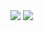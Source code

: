 <img src="https://img.shields.io/badge/-A8B9CC?style=for-the-badge&logo=C&logoColor=white">
<img src="https://img.shields.io/badge/-00599C?style=for-the-badge&logo=C++&logoColor=white"/>
